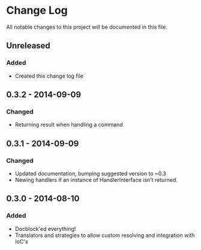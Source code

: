# Change Log
All notable changes to this project will be documented in this file.

## Unreleased
### Added
- Created this change log file

## 0.3.2 - 2014-09-09
### Changed
- Returning result when handling a command

## 0.3.1 - 2014-09-09
### Changed
- Updated documentation, bumping suggested version to ~0.3
- Newing handlers if an instance of HandlerInterface isn't returned.

## 0.3.0 - 2014-08-10
### Added
- Docblock'ed everything!
- Translators and strategies to allow custom resolving and integration with IoC's

